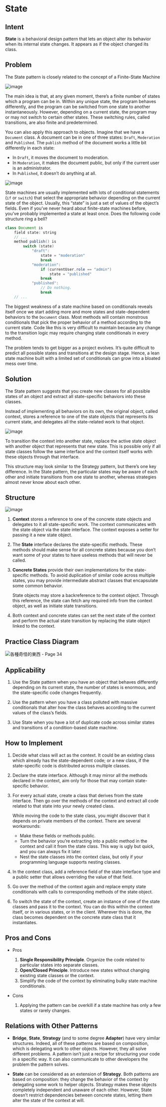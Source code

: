 # State

## Intent
**State** is a behavioral design pattern that lets an object alter its behavior when its internal state changes. It appears as if the object changed its class.

## Problem
The State pattern is closely related to the concept of a Finite-State Machine

![image](https://github.com/SCYeh/Design_Pattern_Practice/assets/88961674/46760666-62b5-468b-845d-91cce4ca16ac)

The main idea is that, at any given moment, there’s a finite number of states which a program can be in. Within any unique state, the program behaves differently, and the program can be switched from one state to another instantaneously. However, depending on a current state, the program may or may not switch to certain other states. These switching rules, called transitions, are also finite and predetermined.

You can also apply this approach to objects. Imagine that we have a `Document` class. A document can be in one of three states: `Draft`, `Moderation` and `Published`. The `publish` method of the document works a little bit differently in each state:

- In `Draft`, it moves the document to moderation.
- In `Moderation`, it makes the document public, but only if the current user is an administrator.
- In `Published`, it doesn’t do anything at all.

![image](https://github.com/SCYeh/Design_Pattern_Practice/assets/88961674/b99b5b2d-0673-48ef-b8d4-e62afae846fb)

State machines are usually implemented with lots of conditional statements (`if` or `switch`) that select the appropriate behavior depending on the current state of the object. Usually, this “state” is just a set of values of the object’s fields. Even if you’ve never heard about finite-state machines before, you’ve probably implemented a state at least once. Does the following code structure ring a bell?

```java
class Document is
    field state: string
    // ...
    method publish() is
        switch (state)
            "draft":
                state = "moderation"
                break
            "moderation":
                if (currentUser.role == "admin")
                    state = "published"
                break
            "published":
                // Do nothing.
                break
    // ...
```

The biggest weakness of a state machine based on conditionals reveals itself once we start adding more and more states and state-dependent behaviors to the `Document` class. Most methods will contain monstrous conditionals that pick the proper behavior of a method according to the current state. Code like this is very difficult to maintain because any change to the transition logic may require changing state conditionals in every method.

The problem tends to get bigger as a project evolves. It’s quite difficult to predict all possible states and transitions at the design stage. Hence, a lean state machine built with a limited set of conditionals can grow into a bloated mess over time.

## Solution
The State pattern suggests that you create new classes for all possible states of an object and extract all state-specific behaviors into these classes.

Instead of implementing all behaviors on its own, the original object, called context, stores a reference to one of the state objects that represents its current state, and delegates all the state-related work to that object.

![image](https://github.com/SCYeh/Design_Pattern_Practice/assets/88961674/cf41a5b7-09ea-4be4-97a6-33c06f824859)

To transition the context into another state, replace the active state object with another object that represents that new state. This is possible only if all state classes follow the same interface and the context itself works with these objects through that interface.

This structure may look similar to the Strategy pattern, but there’s one key difference. In the State pattern, the particular states may be aware of each other and initiate transitions from one state to another, whereas strategies almost never know about each other.

## Structure
![image](https://github.com/SCYeh/Design_Pattern_Practice/assets/88961674/3c45c600-4174-42f7-b5a3-1d339d8b6d7c)

1. **Context** stores a reference to one of the concrete state objects and delegates to it all state-specific work. The context communicates with the state object via the state interface. The context exposes a setter for passing it a new state object.

2. The **State** interface declares the state-specific methods. These methods should make sense for all concrete states because you don’t want some of your states to have useless methods that will never be called.

3. **Concrete States** provide their own implementations for the state-specific methods. To avoid duplication of similar code across multiple states, you may provide intermediate abstract classes that encapsulate some common behavior.

    State objects may store a backreference to the context object. Through this reference, the state can fetch any required info from the context object, as well as initiate state transitions.

4. Both context and concrete states can set the next state of the context and perform the actual state transition by replacing the state object linked to the context.

## Practice Class Diagram
![各種奇怪的東西 - Page 34](https://github.com/SCYeh/Design_Pattern_Practice/assets/88961674/aa9ee58b-7321-491e-b267-5859c73f787a)

## Applicability
1. Use the State pattern when you have an object that behaves differently depending on its current state, the number of states is enormous, and the state-specific code changes frequently.

2. Use the pattern when you have a class polluted with massive conditionals that alter how the class behaves according to the current values of the class’s fields.

3. Use State when you have a lot of duplicate code across similar states and transitions of a condition-based state machine.

## How to Implement
1. Decide what class will act as the context. It could be an existing class which already has the state-dependent code; or a new class, if the state-specific code is distributed across multiple classes.

2. Declare the state interface. Although it may mirror all the methods declared in the context, aim only for those that may contain state-specific behavior.

3. For every actual state, create a class that derives from the state interface. Then go over the methods of the context and extract all code related to that state into your newly created class.

    While moving the code to the state class, you might discover that it depends on private members of the context. There are several workarounds:

    - Make these fields or methods public.
    - Turn the behavior you’re extracting into a public method in the context and call it from the state class. This way is ugly but quick, and you can always fix it later.
    - Nest the state classes into the context class, but only if your programming language supports nesting classes.

4. In the context class, add a reference field of the state interface type and a public setter that allows overriding the value of that field.

5. Go over the method of the context again and replace empty state conditionals with calls to corresponding methods of the state object.

6. To switch the state of the context, create an instance of one of the state classes and pass it to the context. You can do this within the context itself, or in various states, or in the client. Wherever this is done, the class becomes dependent on the concrete state class that it instantiates.

## Pros and Cons
- Pros
    1. **Single Responsibility Principle**. Organize the code related to particular states into separate classes.
    2.  **Open/Closed Principle**. Introduce new states without changing existing state classes or the context.
    3.  Simplify the code of the context by eliminating bulky state machine conditionals.

- Cons
    1. Applying the pattern can be overkill if a state machine has only a few states or rarely changes.

## Relations with Other Patterns
- **Bridge**, **State**, **Strategy** (and to some degree **Adapter**) have very similar structures. Indeed, all of these patterns are based on composition, which is delegating work to other objects. However, they all solve different problems. A pattern isn’t just a recipe for structuring your code in a specific way. It can also communicate to other developers the problem the pattern solves.

- **State** can be considered as an extension of **Strategy**. Both patterns are based on composition: they change the behavior of the context by delegating some work to helper objects. Strategy makes these objects completely independent and unaware of each other. However, State doesn’t restrict dependencies between concrete states, letting them alter the state of the context at will.
